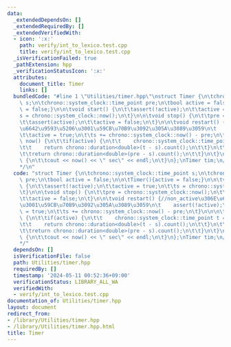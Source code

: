 ```yaml
---
data:
  _extendedDependsOn: []
  _extendedRequiredBy: []
  _extendedVerifiedWith:
  - icon: ':x:'
    path: verify/int_to_lexico.test.cpp
    title: verify/int_to_lexico.test.cpp
  _isVerificationFailed: true
  _pathExtension: hpp
  _verificationStatusIcon: ':x:'
  attributes:
    document_title: Timer
    links: []
  bundledCode: "#line 1 \"Utilities/timer.hpp\"\nstruct Timer {\n\tchrono::system_clock::time_point\
    \ s;\n\tchrono::system_clock::time_point pre;\n\tbool active = false;\n\n\tTimer(){active\
    \ = false;}\n\n\tvoid start() {\n\t\tassert(!active);\n\t\tactive = true;\n\t\t\
    s = chrono::system_clock::now();\n\t}\n\n\tvoid stop() {\n\t\tpre = chrono::system_clock::now();\n\
    \t\tassert(active);\n\t\tactive = false;\n\t}\n\n\tvoid restart() {//non_active\u306E\
    \u6642\u9593\u5206\u3001\u59CB\u70B9\u3092\u305A\u3089\u3059\n\t    assert(!active);\n\
    \t\tactive = true;\n\t\ts += chrono::system_clock::now() - pre;\n\t}\n\n\n\tdouble\
    \ now() {\n\t\tif(active) {\n\t\t    chrono::system_clock::time_point t = chrono::system_clock::now();\n\
    \t\t    return chrono::duration<double>(t - s).count();\n\t\t}\n\t\telse {\n\t\
    \t\treturn chrono::duration<double>(pre - s).count();\n\t\t}\n\t}\n\n\tvoid out()\
    \ {\n\t\tcout << now() << \" sec\" << endl;\n\t}\n};\nTimer tim;\n/*\n@brief Timer\n\
    */\n"
  code: "struct Timer {\n\tchrono::system_clock::time_point s;\n\tchrono::system_clock::time_point\
    \ pre;\n\tbool active = false;\n\n\tTimer(){active = false;}\n\n\tvoid start()\
    \ {\n\t\tassert(!active);\n\t\tactive = true;\n\t\ts = chrono::system_clock::now();\n\
    \t}\n\n\tvoid stop() {\n\t\tpre = chrono::system_clock::now();\n\t\tassert(active);\n\
    \t\tactive = false;\n\t}\n\n\tvoid restart() {//non_active\u306E\u6642\u9593\u5206\
    \u3001\u59CB\u70B9\u3092\u305A\u3089\u3059\n\t    assert(!active);\n\t\tactive\
    \ = true;\n\t\ts += chrono::system_clock::now() - pre;\n\t}\n\n\n\tdouble now()\
    \ {\n\t\tif(active) {\n\t\t    chrono::system_clock::time_point t = chrono::system_clock::now();\n\
    \t\t    return chrono::duration<double>(t - s).count();\n\t\t}\n\t\telse {\n\t\
    \t\treturn chrono::duration<double>(pre - s).count();\n\t\t}\n\t}\n\n\tvoid out()\
    \ {\n\t\tcout << now() << \" sec\" << endl;\n\t}\n};\nTimer tim;\n/*\n@brief Timer\n\
    */"
  dependsOn: []
  isVerificationFile: false
  path: Utilities/timer.hpp
  requiredBy: []
  timestamp: '2024-05-11 00:52:36+09:00'
  verificationStatus: LIBRARY_ALL_WA
  verifiedWith:
  - verify/int_to_lexico.test.cpp
documentation_of: Utilities/timer.hpp
layout: document
redirect_from:
- /library/Utilities/timer.hpp
- /library/Utilities/timer.hpp.html
title: Timer
---
```

